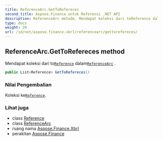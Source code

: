 ```yaml
---
title: ReferenceArc.GetToRefereces
second_title: Aspose.Finance untuk Referensi .NET API
description: ReferenceArc metode. Mendapat koleksi dari toReference dalamReferenceArc .
type: docs
weight: 20
url: /id/net/aspose.finance.xbrl/referencearc/gettorefereces/
---
```

## ReferenceArc.GetToRefereces method

Mendapat koleksi dari to[`Reference`](../../reference/) dalam[`ReferenceArc`](../) .

```csharp
public List<Reference> GetToRefereces()
```

### Nilai Pengembalian

Koleksi ke[`Reference`](../../reference/).

### Lihat juga

* class [Reference](../../reference/)
* class [ReferenceArc](../)
* ruang nama [Aspose.Finance.Xbrl](../../referencearc/)
* perakitan [Aspose.Finance](../../../)


